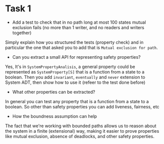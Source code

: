 # Task 1
- Add a test to check that in no path long at most 100 states mutual  exclusion fails (no more than 1 writer, and no readers and writers together)

Simply explain how you structured the tests (property check) and in particular the one that asked you to add that
is `Mutual exclusion for path`.

- Can you extract a small API for representing safety properties?

Yes, It's in `SystemPropertyAnalisis`, a general property could be represented as `SystemProperty[S]` that is a function
from a state to a boolean. Then you add `invariant`, `eventually` and `never` extension to System ADT, then show how to
use it (refeer to the test done before)

- What other properties can be extracted?

In general you can test any property that is a function from a state to a boolean. So other than safety properties you 
can add liveness, fairness, etc

- How the boundness assumption can help

The fact that we're working with bounded paths allows us to reason about the system in a finite (extensional) way, making it easier to 
prove properties like mutual exclusion, absence of deadlocks, and other safety properties.

